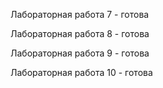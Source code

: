 Лабораторная работа 7 - готова

Лабораторная работа 8 - готова

Лабораторная работа 9 - готова

Лабораторная работа 10 - готова